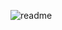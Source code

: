 ![readme](https://user-images.githubusercontent.com/83701344/220069963-e67d4d0e-88e8-4215-9773-404e0a1800d5.svg)
